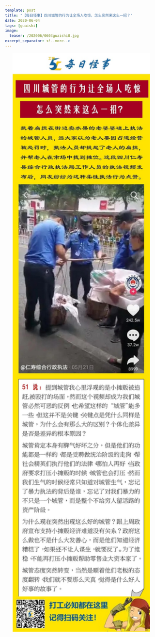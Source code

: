 ```yaml
---
template: post
title: "【每日怪事】四川城管的行为让全场人吃惊，怎么突然来这么一招？"
date: 2020-06-04
tags: [guaishi]
image:
  teaser: /202006/0603guaishi0.jpg
excerpt_separator: <!--more-->
---
```


<div style="text-align:center;color:grey"><img src="/images/202006/0603guaishi.jpg" width="90%"></div><br>

